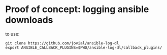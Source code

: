 # Proof of concept: logging ansible downloads

to use:

```
git clone https://github.com/jovial/ansible-log-dl
export ANSIBLE_CALLBACK_PLUGINS=$PWD/ansible-log-dl/callback_plugins/
```
